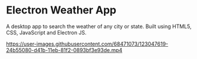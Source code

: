 # Electron Weather App
A desktop app to search the weather of any city or state. Built using HTML5, CSS, JavaScript and Electron JS.

https://user-images.githubusercontent.com/68471073/123047619-24b55080-d41b-11eb-81f2-0893bf3e93de.mp4



